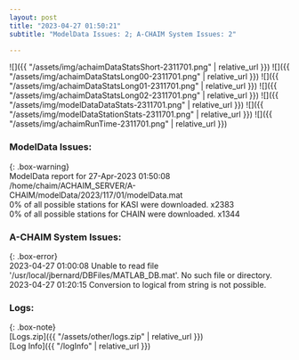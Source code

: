 ```yaml
---
layout: post
title: "2023-04-27 01:50:21"
subtitle: "ModelData Issues: 2; A-CHAIM System Issues: 2"

---
```


![]({{ "/assets/img/achaimDataStatsShort-2311701.png" | relative_url }})
![]({{ "/assets/img/achaimDataStatsLong00-2311701.png" | relative_url }})
![]({{ "/assets/img/achaimDataStatsLong01-2311701.png" | relative_url }})
![]({{ "/assets/img/achaimDataStatsLong02-2311701.png" | relative_url }})
![]({{ "/assets/img/modelDataDataStats-2311701.png" | relative_url }})
![]({{ "/assets/img/modelDataStationStats-2311701.png" | relative_url }})
![]({{ "/assets/img/achaimRunTime-2311701.png" | relative_url }})


### ModelData Issues:  
  
{: .box-warning}  
 ModelData report for 27-Apr-2023 01:50:08   
 /home/chaim/ACHAIM_SERVER/A-CHAIM/modelData/2023/117/01/modelData.mat   
 0% of all possible stations for KASI were downloaded. x2383   
 0% of all possible stations for CHAIN were downloaded. x1344   
  
### A-CHAIM System Issues:  
  
{: .box-error}  
2023-04-27 01:00:08 Unable to read file '/usr/local/jbernard/DBFiles/MATLAB_DB.mat'. No such file or directory.  
2023-04-27 01:20:15 Conversion to logical from string is not possible.  

### Logs:  
  
{: .box-note}  
[Logs.zip]({{ "/assets/other/logs.zip" | relative_url }})  
[Log Info]({{ "/logInfo" | relative_url }})  
